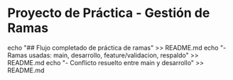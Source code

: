 # Proyecto de Práctica - Gestión de Ramas
echo "## Flujo completado de práctica de ramas" >> README.md
echo "- Ramas usadas: main, desarrollo, feature/validacion, respaldo" >> README.md
echo "- Conflicto resuelto entre main y desarrollo" >> README.md
